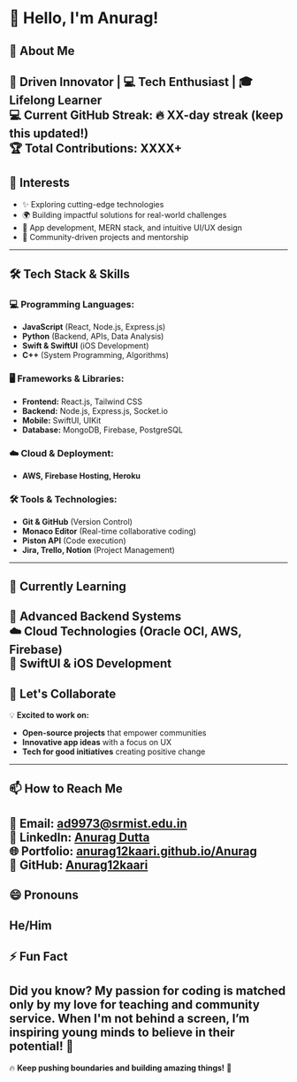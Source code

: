 
# 👋 Hello, I'm Anurag!  

## 🚀 About Me  
🌟 **Driven Innovator** | 💻 **Tech Enthusiast** | 🎓 **Lifelong Learner**  
💻 **Current GitHub Streak:** 🔥 **XX-day streak** (keep this updated!)  
🏆 **Total Contributions:** **XXXX+**  
---
## 👀 Interests  
- ✨ Exploring cutting-edge technologies  
- 🌍 Building impactful solutions for real-world challenges  
- 📱 App development, MERN stack, and intuitive UI/UX design  
- 🌱 Community-driven projects and mentorship  
---
## 🛠️ Tech Stack & Skills  
### **💻 Programming Languages:**  
- **JavaScript** (React, Node.js, Express.js)  
- **Python** (Backend, APIs, Data Analysis)  
- **Swift & SwiftUI** (iOS Development)  
- **C++** (System Programming, Algorithms)  
### **🖥️ Frameworks & Libraries:**  
- **Frontend:** React.js, Tailwind CSS  
- **Backend:** Node.js, Express.js, Socket.io  
- **Mobile:** SwiftUI, UIKit  
- **Database:** MongoDB, Firebase, PostgreSQL  
### **☁️ Cloud & Deployment:**  
- **AWS, Firebase Hosting, Heroku**  
### **🛠️ Tools & Technologies:**  
- **Git & GitHub** (Version Control)  
- **Monaco Editor** (Real-time collaborative coding)  
- **Piston API** (Code execution)  
- **Jira, Trello, Notion** (Project Management)  
---
## 🌱 Currently Learning  
🚀 **Advanced Backend Systems**  
☁️ **Cloud Technologies (Oracle OCI, AWS, Firebase)**  
📱 **SwiftUI & iOS Development**  
---
## 💞️ Let's Collaborate  
💡 **Excited to work on:**  
- **Open-source projects** that empower communities  
- **Innovative app ideas** with a focus on UX  
- **Tech for good initiatives** creating positive change  
---
## 📫 How to Reach Me  
📧 **Email:** [ad9973@srmist.edu.in](mailto:ad9973@srmist.edu.in)  
💼 **LinkedIn:** [Anurag Dutta](https://www.linkedin.com/in/anurag-dutta-491643256/)  
🌐 **Portfolio:** [anurag12kaari.github.io/Anurag](https://anurag12kaari.github.io/Anurag/)  
🐙 **GitHub:** [Anurag12kaari](https://github.com/Anurag12kaari)  
---
## 😄 Pronouns  
**He/Him**  
---
## ⚡ Fun Fact  
Did you know? My passion for coding is matched only by my love for teaching and community service. When I'm not behind a screen, I’m inspiring young minds to believe in their potential! 🌟  
---
🔥 **Keep pushing boundaries and building amazing things!** 🚀
